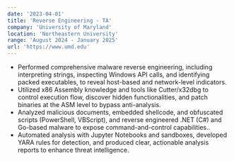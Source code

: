 ```yaml
---
date: '2023-04-01'
title: 'Reverse Engineering - TA'
company: 'University of Maryland'
location: 'Northeastern University'
range: 'August 2024 - January 2025'
url: 'https://www.umd.edu'
---
```


- Performed comprehensive malware reverse engineering, including interpreting strings, inspecting Windows API calls, and identifying packed executables, to reveal host-based and network-level indicators.
- Utilized x86 Assembly knowledge and tools like Cutter/x32dbg to control execution flow, discover hidden functionalities, and patch binaries at the ASM level to bypass anti-analysis.
- Analyzed malicious documents, embedded shellcode, and obfuscated scripts (PowerShell, VBScript), and reverse engineered .NET (C#) and Go-based malware to expose command-and-control capabilities..
- Automated analysis with Jupyter Notebooks and sandboxes, developed YARA rules for detection, and produced clear, actionable analysis reports to enhance threat intelligence.
